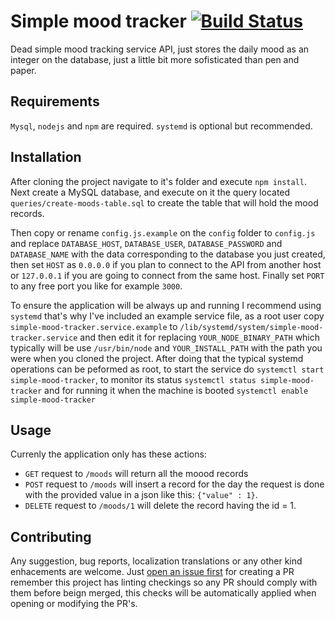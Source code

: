# Simple mood tracker [![Build Status](https://travis-ci.com/namelivia/simple-mood-tracker.svg?branch=master)](https://travis-ci.com/namelivia/simple-mood-tracker)

Dead simple mood tracking service API, just stores the daily mood as an integer on the database, just a little bit more sofisticated than pen and paper.

## Requirements

`Mysql`, `nodejs` and `npm` are required. `systemd` is optional but recommended.

## Installation

After cloning the project navigate to it's folder and execute `npm install`. 
Next create a MySQL database, and execute on it the query located `queries/create-moods-table.sql` to create the table that will hold the mood records.

Then copy or rename `config.js.example` on the `config` folder to `config.js` and replace `DATABASE_HOST`, `DATABASE_USER`, `DATABASE_PASSWORD` and `DATABASE_NAME` with the data corresponding to the database you just created, then set `HOST` as `0.0.0.0` if you plan to connect to the API from another host or `127.0.0.1` if you are going to connect from the same host. Finally set `PORT` to any free port you like for example `3000`.

To ensure the application will be always up and running I recommend using `systemd` that's why I've included an example service file, as a root user copy `simple-mood-tracker.service.example` to `/lib/systemd/system/simple-mood-tracker.service` and then edit it for replacing `YOUR_NODE_BINARY_PATH` which typically will be use `/usr/bin/node` and `YOUR_INSTALL_PATH` with the path you were when you cloned the project.
After doing that the typical systemd operations can be peformed as root, to start the service do `systemctl start simple-mood-tracker`, to monitor its status `systemctl status simple-mood-tracker` and for running it when the machine is booted `systemctl enable simple-mood-tracker`

## Usage

Currenly the application only has these actions:
 * `GET` request to `/moods` will return all the moood records
 * `POST` request to `/moods` will insert a record for the day the request is done with the provided value in a json like this: `{"value" : 1}`.
 * `DELETE` request to `/moods/1` will delete the record having the id = 1.

## Contributing
Any suggestion, bug reports, localization translations or any other kind enhacements are welcome. Just [open an issue first](https://github.com/namelivia/simple-mood-tracker/issues/new) for creating a PR remember this project has linting checkings so any PR should comply with them before beign merged, this checks will be automatically applied when opening or modifying the PR's.
